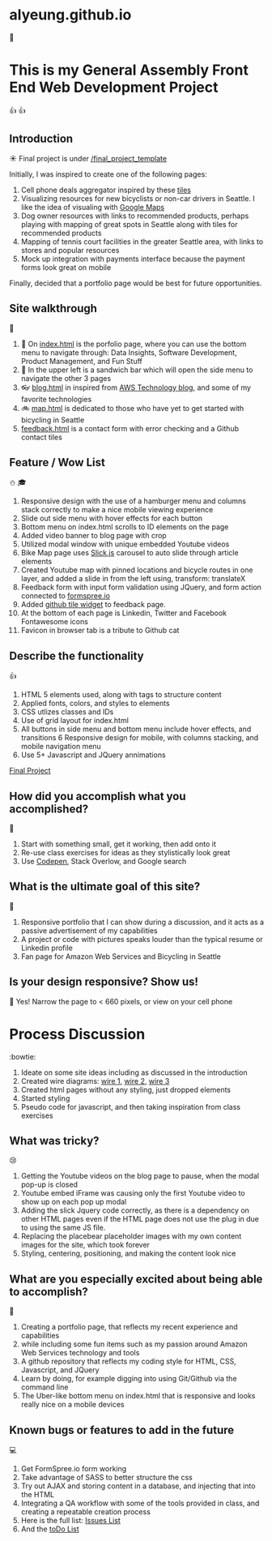 # alyeung.github.io
:dog:

# This is my General Assembly Front End Web Development Project
:+1: :+1: 

## Introduction
:sunny:
Final project is under [/final_project_template](https://alyeung.github.io/final_project_template/)

Initially, I was inspired to create one of the following pages:

1.  Cell phone deals aggregator inspired by these [tiles](https://erickv.github.io/finalassignment_v2/)
2.  Visualizing resources for new bicyclists or non-car drivers in Seattle.  I like the idea of visualing with [Google Maps](http://seattlebackstory.com/)
3.  Dog owner resources with links to recommended products, perhaps playing with mapping of great spots in Seattle along with tiles for recommended products
4.  Mapping of tennis court facilities in the greater Seattle area, with links to stores and popular resources
5.  Mock up integration with payments interface because the payment forms look great on mobile

Finally, decided that a portfolio page would be best for future opportunities.

## Site walkthrough
:walking:
1.  :floppy_disk: On [index.html](https://alyeung.github.io/final_project_template/index.html) is the porfolio page, where you can use the bottom menu to navigate through: Data Insights, Software Development, Product Management, and Fun Stuff
2.  :iphone: In the upper left is a sandwich bar which will open the side menu to navigate the other 3 pages
3. :eyeglasses: [blog.html](https://alyeung.github.io/final_project_template/blog.html) in inspired from [AWS Technology blog](final_project_template/images/AWS_Blog_Inspiration.png), and some of my favorite technologies
4. :bike: [map.html](https://alyeung.github.io/final_project_template//map.html) is dedicated to those who have yet to get started with bicycling in Seattle
5.  [feedback.html](https://alyeung.github.io/final_project_template//feedback.html) is a contact form with error checking and a Github contact tiles
 
## Feature / Wow List
:snowman: :mortar_board:
1.  Responsive design with the use of a hamburger menu and columns stack correctly to make a nice mobile viewing experience
2.  Slide out side menu with hover effects for each button
3.  Bottom menu on index.html scrolls to ID elements on the page
4.  Added video banner to blog page with crop
5.  Utilized modal window with unique embedded Youtube videos
6.  Bike Map page uses [Slick.js](http://kenwheeler.github.io/slick/) carousel to auto slide through article elements
7.  Created Youtube map with pinned locations and bicycle routes in one layer, and added a slide in from the left using, transform: translateX
8.  Feedback form with input form validation using JQuery, and form action connected to [formspree.io](https://formspree.io) 
9.  Added [github tile widget](https://lab.lepture.com/github-cards/) to feedback page.
10. At the bottom of each page is Linkedin, Twitter and Facebook Fontawesome icons
11. Favicon in browser tab is a tribute to Github cat


## Describe the functionality
:+1:
1. HTML 5 elements used, along with tags to structure content
2. Applied fonts, colors, and styles to elements
3. CSS utlizes classes and IDs
4. Use of grid layout for index.html
5. All buttons in side menu and bottom  menu include hover effects, and transitions
6  Responsive design for mobile, with columns stacking, and mobile navigation menu
7. Use 5+ Javascript and JQuery annimations

[Final Project](https://docs.google.com/document/d/1oCPRN5EnUgjp3q6fvl5zHsD-XRQOwITQ_bJmyhK3soU/edit)


## How did you accomplish what you accomplished?
:raised_hands:
1. Start with something small, get it working, then add onto it
2. Re-use class exercises for ideas as they stylistically look great
3. Use [Codepen](https://codepen.io/alyeung/), Stack Overlow, and Google search

## What is the ultimate goal of this site?
:running:
1. Responsive portfolio that I can show during a discussion, and it acts as a passive advertisement of my capabilities
2. A project or code with pictures speaks louder than the typical resume or Linkedin profile
2. Fan page for Amazon Web Services and Bicycling in Seattle

## Is your design responsive?  Show us!
:iphone:
Yes!  Narrow the page to < 660 pixels, or view on your cell phone

# Process Discussion
:bowtie:
1.  Ideate on some site ideas including as discussed in the introduction
2.  Created wire diagrams: [wire 1](final_project_template/images/wire1.jpg), [wire 2](final_project_template/images/wire2.jpg), [wire 3](final_project_template/images/wire3.jpg)
3.  Created html pages without any styling, just dropped elements
4.  Started styling
5.  Pseudo code for javascript, and then taking inspiration from class exercises

## What was tricky?
:cry:
1.  Getting the Youtube videos on the blog page to pause, when the modal pop-up is closed
2.  Youtube embed iFrame was causing only the first Youtube video to show up on each pop up modal
3.  Adding the slick Jquery code correctly, as there is a dependency on other HTML pages even if the HTML page does not use the plug in due to using the same JS file.
4.  Replacing the placebear placeholder images with my own content images for the site, which took forever
5.  Styling, centering, positioning, and making the content look nice

## What are you especially excited about being able to accomplish?
:muscle:
1. Creating a portfolio page, that reflects my recent experience and capabilities
2. while including some fun items such as my passion around Amazon Web Services technology and tools
3. A github repository that reflects my coding style for HTML, CSS, Javascript, and JQuery
4. Learn by doing, for example digging into using Git/Github via the command line
5. The Uber-like bottom menu on index.html that is responsive and looks really nice on a mobile devices

## Known bugs or features to add in the future
:computer:

1. Get FormSpree.io form working
2. Take advantage of SASS to better structure the css
3. Try out AJAX and storing content in a database, and injecting that into the HTML
4. Integrating a QA workflow with some of the tools provided in class, and creating a repeatable creation process
5. Here is the full list: [Issues List](https://github.com/alyeung/alyeung.github.io/issues)
6. And the [toDo List](/final_project_template/ToDo.txt)

